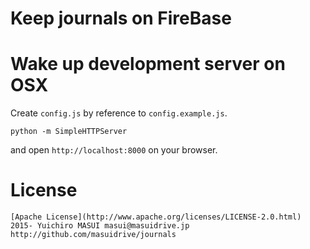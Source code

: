 # Keep journals on FireBase



# Wake up development server on OSX

Create `config.js` by reference to `config.example.js`.

```
python -m SimpleHTTPServer
```

and open `http://localhost:8000` on your browser.


# License

```
[Apache License](http://www.apache.org/licenses/LICENSE-2.0.html)
2015- Yuichiro MASUI masui@masuidrive.jp
http://github.com/masuidrive/journals
```
